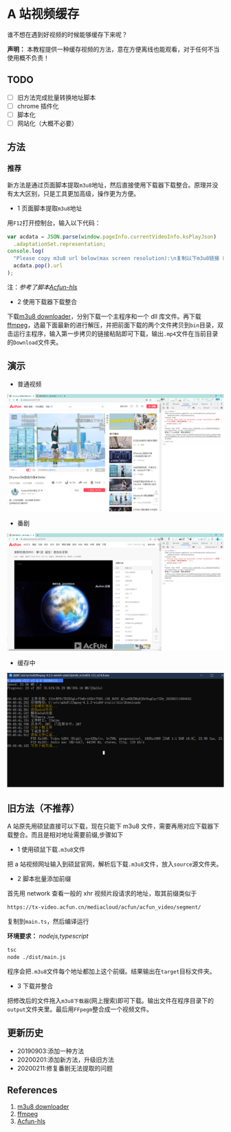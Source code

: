 # A 站视频缓存

谁不想在遇到好视频的时候能够缓存下来呢？

**声明：** 本教程提供一种缓存视频的方法，意在方便离线也能观看，对于任何不当使用概不负责！

## TODO

- [ ] 旧方法完成批量转换地址脚本
- [ ] chrome 插件化
- [ ] 脚本化
- [ ] 网站化（大概不必要）

## 方法

### 推荐

新方法是通过页面脚本提取`m3u8`地址，然后直接使用下载器下载整合。原理并没有太大区别，只是工具更加高级，操作更为方便。

- 1 页面脚本提取`m3u8`地址

用`F12`打开控制台，输入以下代码：

```js
var acdata = JSON.parse(window.pageInfo.currentVideoInfo.ksPlayJson)
  .adaptationSet.representation;
console.log(
  "Please copy m3u8 url below(max screen resolution):\n复制以下m3u8链接（最高清晰度）:\n",
  acdata.pop().url
);
```

注：_参考了脚本[Acfun-hls](https://greasyfork.org/zh-CN/scripts/389607-acfun-hls)_

- 2 使用下载器下载整合

下载[m3u8 downloader](https://github.com/nilaoda/N_m3u8DL-CLI/releases)，分别下载一个主程序和一个 dll 库文件。再下载[ffmpeg](https://ffmpeg.zeranoe.com/builds/win64/static/)，选最下面最新的进行解压，并把前面下载的两个文件拷贝到`bin`目录，双击运行主程序，输入第一步拷贝的链接粘贴即可下载，输出`.mp4`文件在当前目录的`Download`文件夹。

## 演示

- 普通视频

![普通视频](./Snipaste_2020-02-11_10-22-22.png)

- 番剧

![番剧](./Snipaste_2020-02-11_10-23-18.png)

- 缓存中

![缓存中](./Snipaste_2020-02-11_09-49-11.png)

## 旧方法（不推荐）

A 站原先用硕鼠直接可以下载，现在只能下 m3u8 文件，需要再用对应下载器下载整合。而且是相对地址需要前缀,步骤如下

- 1 使用硕鼠下载`.m3u8`文件

把 a 站视频网址输入到硕鼠官网，解析后下载`.m3u8`文件，放入`source`源文件夹。

- 2 脚本批量添加前缀

首先用 network 查看一般的 xhr 视频片段请求的地址，取其前缀类似于

```sh
https://tx-video.acfun.cn/mediacloud/acfun/acfun_video/segment/
```

复制到`main.ts`，然后编译运行

**环境要求：** _nodejs,typescript_

```sh
tsc
node ./dist/main.js
```

程序会把`.m3u8`文件每个地址都加上这个前缀。结果输出在`target`目标文件夹。

- 3 下载并整合

把修改后的文件拖入`m3u8下载器`(网上搜索)即可下载。输出文件在程序目录下的`output`文件夹里。最后用`FFpegm`整合成一个视频文件。

## 更新历史

- 20190903:添加一种方法
- 20200201:添加新方法，升级旧方法
- 20200211:修复番剧无法提取的问题

## References

1. [m3u8 downloader](https://github.com/nilaoda/N_m3u8DL-CLI/releases)
2. [ffmpeg](https://ffmpeg.zeranoe.com/builds/win64/static/)
3. [Acfun-hls](https://greasyfork.org/zh-CN/scripts/389607-acfun-hls)
